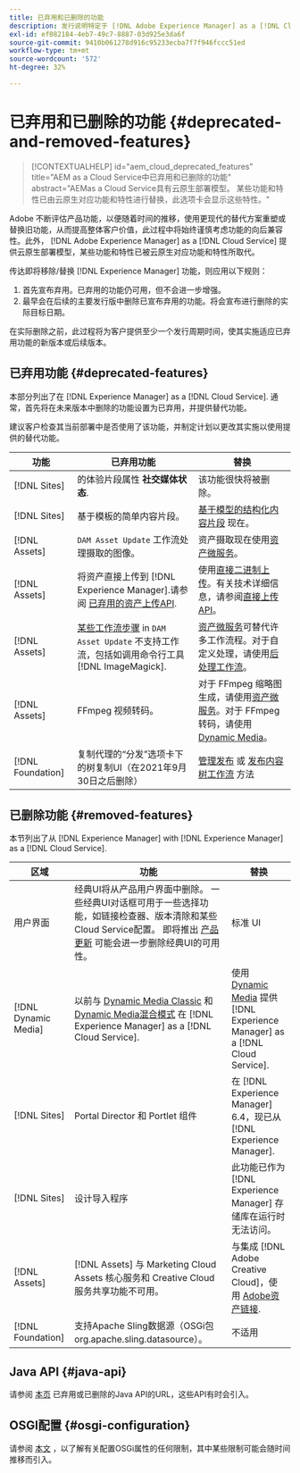 ```yaml
---
title: 已弃用和已删除的功能
description: 发行说明特定于 [!DNL Adobe Experience Manager] as a [!DNL Cloud Service].
exl-id: ef082184-4eb7-49c7-8887-03d925e3da6f
source-git-commit: 9410b061278d916c95233ecba7f7f946fccc51ed
workflow-type: tm+mt
source-wordcount: '572'
ht-degree: 32%

---
```


# 已弃用和已删除的功能 {#deprecated-and-removed-features}

>[!CONTEXTUALHELP]
>id="aem_cloud_deprecated_features"
>title="AEM as a Cloud Service中已弃用和已删除的功能"
>abstract="AEMas a Cloud Service具有云原生部署模型。 某些功能和特性已由云原生对应功能和特性进行替换，此选项卡会显示这些特性。"


Adobe 不断评估产品功能，以便随着时间的推移，使用更现代的替代方案重塑或替换旧功能，从而提高整体客户价值，此过程中将始终谨慎考虑功能的向后兼容性。此外， [!DNL Adobe Experience Manager] as a [!DNL Cloud Service] 提供云原生部署模型，某些功能和特性已被云原生对应功能和特性所取代。

传达即将移除/替换 [!DNL Experience Manager] 功能，则应用以下规则：

1. 首先宣布弃用。已弃用的功能仍可用，但不会进一步增强。
1. 最早会在后续的主要发行版中删除已宣布弃用的功能。将会宣布进行删除的实际目标日期。

在实际删除之前，此过程将为客户提供至少一个发行周期时间，使其实施适应已弃用功能的新版本或后续版本。

## 已弃用功能 {#deprecated-features}

本部分列出了在 [!DNL Experience Manager] as a [!DNL Cloud Service]. 通常，首先将在未来版本中删除的功能设置为已弃用，并提供替代功能。

建议客户检查其当前部署中是否使用了该功能，并制定计划以更改其实施以使用提供的替代功能。

| 功能 | 已弃用功能 | 替换 |
| ------------ | ------------------ | ----------- |
| [!DNL Sites] | 的体验片段属性 **社交媒体状态**. | 该功能很快将被删除。 |
| [!DNL Sites] | 基于模板的简单内容片段。 | [基于模型的结构化内容片段](/help/assets/content-fragments/content-fragments-models.md) 现在。 |
| [!DNL Assets] | `DAM Asset Update` 工作流处理摄取的图像。 | 资产摄取现在使用[资产微服务](/help/assets/asset-microservices-overview.md)。 |
| [!DNL Assets] | 将资产直接上传到 [!DNL Experience Manager].请参阅 [已弃用的资产上传API](/help/assets/developer-reference-material-apis.md#deprecated-asset-upload-api). | 使用[直接二进制上传](/help/assets/add-assets.md)。有关技术详细信息，请参阅[直接上传 API](/help/assets/developer-reference-material-apis.md#upload-binary)。 |
| [!DNL Assets] | [某些工作流步骤](/help/assets/developer-reference-material-apis.md#post-processing-workflows-steps) in `DAM Asset Update` 不支持工作流，包括如调用命令行工具 [!DNL ImageMagick]. | [资产微服务](/help/assets/asset-microservices-overview.md)可替代许多工作流程。对于自定义处理，请使用[后处理工作流](/help/assets/asset-microservices-configure-and-use.md#post-processing-workflows)。 |
| [!DNL Assets] | FFmpeg 视频转码。 | 对于 FFmpeg 缩略图生成，请使用[资产微服务](/help/assets/asset-microservices-overview.md)。对于 FFmpeg 转码，请使用 [Dynamic Media](/help/assets/manage-video-assets.md)。 |
| [!DNL Foundation] | 复制代理的“分发”选项卡下的树复制UI（在2021年9月30日之后删除） | [管理发布](/help/operations/replication.md#manage-publication) 或 [发布内容树工作流](/help/operations/replication.md#publish-content-tree-workflow) 方法 |

## 已删除功能 {#removed-features}

本节列出了从 [!DNL Experience Manager] with [!DNL Experience Manager] as a [!DNL Cloud Service].

| 区域 | 功能 | 替换 |
| ------------ | ------------------ | ----------- |
| 用户界面 | 经典UI将从产品用户界面中删除。 一些经典UI对话框可用于一些选择功能，如链接检查器、版本清除和某些Cloud Service配置。 即将推出 [产品更新](/help/release-notes/home.md) 可能会进一步删除经典UI的可用性。 | 标准 UI |
| [!DNL Dynamic Media] | 以前与 [Dynamic Media Classic](https://experienceleague.adobe.com/docs/experience-manager-65/administering/integration/scene7.html#integration) 和 [Dynamic Media混合模式](https://experienceleague.adobe.com/docs/experience-manager-65/assets/dynamic/config-dynamic.html#dynamic) 在 [!DNL Experience Manager] as a [!DNL Cloud Service]. | 使用 [Dynamic Media](/help/assets/dynamic-media/dynamic-media.md) 提供 [!DNL Experience Manager] as a [!DNL Cloud Service]. |
| [!DNL Sites] | Portal Director 和 Portlet 组件 | 在 [!DNL Experience Manager] 6.4，现已从 [!DNL Experience Manager]. |
| [!DNL Sites] | 设计导入程序 | 此功能已作为 [!DNL Experience Manager] 存储库在运行时无法访问。 |
| [!DNL Assets] | [!DNL Assets] 与 Marketing Cloud Assets 核心服务和 Creative Cloud 服务共享功能不可用。 | 与集成 [!DNL Adobe Creative Cloud]，使用 [Adobe资产链接](https://helpx.adobe.com/cn/enterprise/using/adobe-asset-link.html). |
| [!DNL Foundation] | 支持Apache Sling数据源（OSGi包org.apache.sling.datasource）。 | 不适用 |

## Java API {#java-api}

请参阅 [本页](/help/release-notes/deprecated-apis.md) 已弃用或已删除的Java API的URL，这些API有时会引入。

## OSGI配置 {#osgi-configuration}

请参阅 [本文](/help/implementing/deploying/osgi-configuration-api.md) ，以了解有关配置OSGi属性的任何限制，其中某些限制可能会随时间推移而引入。
